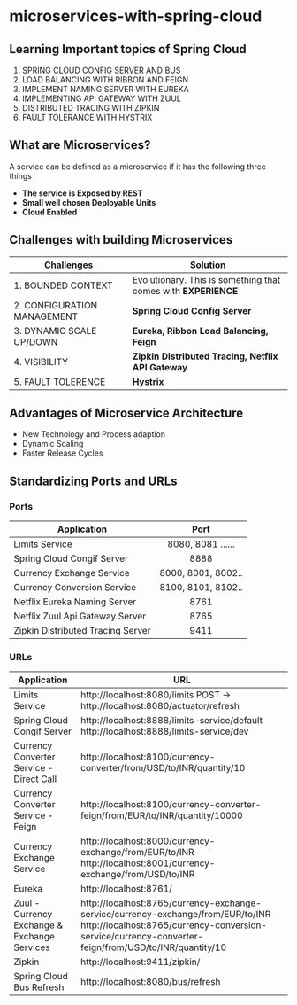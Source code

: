 # microservices-with-spring-cloud
## Learning Important topics of Spring Cloud

1.  SPRING CLOUD CONFIG SERVER AND BUS
2.  LOAD BALANCING WITH RIBBON AND FEIGN
3.  IMPLEMENT NAMING SERVER WITH EUREKA
4.  IMPLEMENTING API GATEWAY WITH ZUUL
5.  DISTRIBUTED TRACING WITH ZIPKIN
6.  FAULT TOLERANCE WITH HYSTRIX

## What are Microservices?
A service can be defined as a microservice if it has the following three things
* __The service is Exposed by REST__
* __Small well chosen Deployable Units__
* __Cloud Enabled__

## Challenges with building Microservices
| Challenges                        |   Solution                                                     |
| --------------------------------- |--------------------------------------------------------------  |
| 1.  BOUNDED CONTEXT               | Evolutionary. This is something that comes with __EXPERIENCE__ |
| 2.  CONFIGURATION MANAGEMENT      | __Spring Cloud Config Server__                                 |
| 3.  DYNAMIC SCALE UP/DOWN         | __Eureka, Ribbon Load Balancing, Feign__                       |
| 4.  VISIBILITY                    | __Zipkin Distributed Tracing, Netflix API Gateway__            |  
| 5.  FAULT TOLERENCE               | __Hystrix__                                                    |

## Advantages of Microservice Architecture
* New Technology and Process adaption
* Dynamic Scaling
* Faster Release Cycles

## Standardizing Ports and URLs
### Ports
| Application                      | Port               |       
| --------------------------------- | :----------------: |
| Limits Service                    | 8080, 8081 ......  |
| Spring Cloud Congif Server        | 8888               |
| Currency Exchange Service         | 8000, 8001, 8002.. |
| Currency Conversion Service       | 8100, 8101, 8102.. |
| Netflix Eureka Naming Server      | 8761               |
| Netflix Zuul Api Gateway Server   | 8765               |
| Zipkin Distributed Tracing Server | 9411               | 

### URLs
| Application                      | URL                |       
| --------------------------------- | ---------------- |
| Limits Service                    | http://localhost:8080/limits POST -> http://localhost:8080/actuator/refresh  |
| Spring Cloud Congif Server        | http://localhost:8888/limits-service/default http://localhost:8888/limits-service/dev               |
| Currency Converter Service - Direct Call        | http://localhost:8100/currency-converter/from/USD/to/INR/quantity/10 |
| Currency Converter Service - Feign       | http://localhost:8100/currency-converter-feign/from/EUR/to/INR/quantity/10000 |
| Currency Exchange Service    | http://localhost:8000/currency-exchange/from/EUR/to/INR http://localhost:8001/currency-exchange/from/USD/to/INR              |
| Eureka  | http://localhost:8761/            |
| Zuul - Currency Exchange & Exchange Services | http://localhost:8765/currency-exchange-service/currency-exchange/from/EUR/to/INR http://localhost:8765/currency-conversion-service/currency-converter-feign/from/USD/to/INR/quantity/10              | 
|Zipkin|  	http://localhost:9411/zipkin/ |
|Spring Cloud Bus Refresh | http://localhost:8080/bus/refresh |
